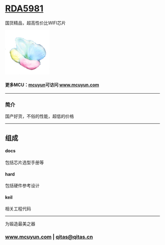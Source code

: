 ﻿# [RDA5981](https://github.com/mcuyun/RDA5981) 

国货精品，超高性价比WIFI芯片

[![sites](mcuyun/mcuyun.png)](http://www.mcuyun.com)

#### 更多MCU：[mcuyun](https://github.com/mcuyun/whyme)可访问 www.mcuyun.com

---

### 简介

国产好货，不俗的性能，超低的价格

---

## 组成

#### docs

包括芯片选型手册等

#### hard

包括硬件参考设计

#### keil

相关工程代码

---

为锻造最美之器

###  www.mcuyun.com   |    qitas@qitas.cn


